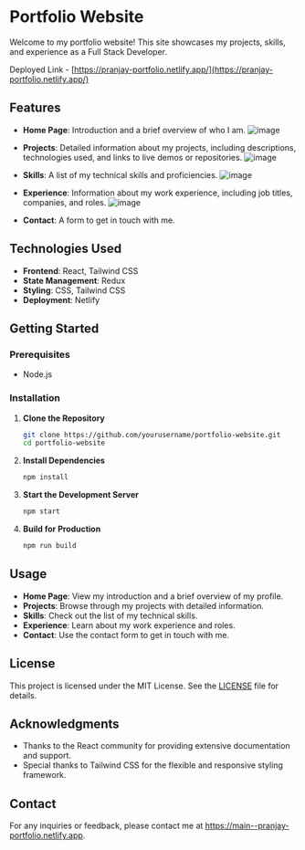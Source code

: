# Portfolio Website

Welcome to my portfolio website! This site showcases my projects, skills, and experience as a Full Stack Developer.

Deployed Link - [https://pranjay-portfolio.netlify.app/](https://pranjay-portfolio.netlify.app/)

## Features

- **Home Page**: Introduction and a brief overview of who I am.
  ![image](https://i.imgur.com/JWGaP2V.png)

- **Projects**: Detailed information about my projects, including descriptions, technologies used, and links to live demos or repositories.
    ![image](https://i.imgur.com/gEYdjmo.png)

- **Skills**: A list of my technical skills and proficiencies.
        ![image](https://i.imgur.com/dGF8IhW.png)
- **Experience**: Information about my work experience, including job titles, companies, and roles.
      ![image](https://i.imgur.com/5aGc1UK.png)

- **Contact**: A form to get in touch with me.

  

## Technologies Used

- **Frontend**: React, Tailwind CSS
- **State Management**: Redux
- **Styling**: CSS, Tailwind CSS
- **Deployment**: Netlify

## Getting Started

### Prerequisites

- Node.js

### Installation

1. **Clone the Repository**

    ```bash
    git clone https://github.com/yourusername/portfolio-website.git
    cd portfolio-website
    ```

2. **Install Dependencies**

    ```bash
    npm install
    ```

3. **Start the Development Server**

    ```bash
    npm start
    ```

4. **Build for Production**

    ```bash
    npm run build
    ```

## Usage

- **Home Page**: View my introduction and a brief overview of my profile.
- **Projects**: Browse through my projects with detailed information.
- **Skills**: Check out the list of my technical skills.
- **Experience**: Learn about my work experience and roles.
- **Contact**: Use the contact form to get in touch with me.


## License

This project is licensed under the MIT License. See the [LICENSE](LICENSE) file for details.

## Acknowledgments

- Thanks to the React community for providing extensive documentation and support.
- Special thanks to Tailwind CSS for the flexible and responsive styling framework.

## Contact

For any inquiries or feedback, please contact me at https://main--pranjay-portfolio.netlify.app.

